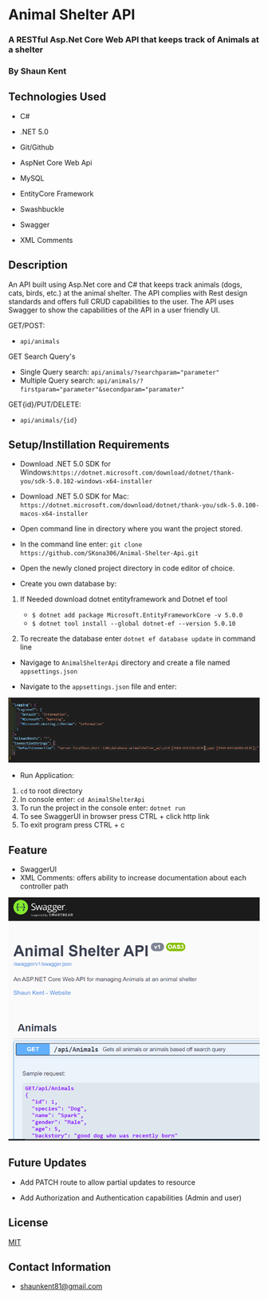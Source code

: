 # Animal Shelter API

### A RESTful Asp.Net Core Web API that keeps track of Animals at a shelter

### By Shaun Kent

## Technologies Used

* C#

* .NET 5.0

* Git/Github

* AspNet Core Web Api

* MySQL

* EntityCore Framework

* Swashbuckle

* Swagger

* XML Comments

## Description

An API built using Asp.Net core and C# that keeps track animals (dogs, cats, birds, etc.) at the animal shelter. The API complies with Rest design standards and offers full CRUD capabilities to the user. The API uses Swagger to show the capabilities of the API in a user friendly UI.

GET/POST: 

* `api/animals`

GET Search Query's

* Single Query search: `api/animals/?searchparam="parameter"`
* Multiple Query search: `api/animals/?firstparam="parameter"&secondparam="paramater"`

GET{id}/PUT/DELETE: 

* `api/animals/{id}`

## Setup/Instillation Requirements

* Download .NET 5.0 SDK for Windows:`https://dotnet.microsoft.com/download/dotnet/thank-you/sdk-5.0.102-windows-x64-installer` 

* Download .NET 5.0 SDK for Mac: `https://dotnet.microsoft.com/download/dotnet/thank-you/sdk-5.0.100-macos-x64-installer`

* Open command line in directory where you want the project stored.

* In the command line enter: `git clone https://github.com/SKona306/Animal-Shelter-Api.git`

* Open the newly cloned project directory in code editor of choice.

* Create you own database by:

1. If Needed download dotnet entityframework and Dotnet ef tool 

    * `$ dotnet add package Microsoft.EntityFrameworkCore -v 5.0.0 `
    * `$ dotnet tool install --global dotnet-ef --version 5.0.10`

2. To recreate the database enter `dotnet ef database update` in command line

* Navigage to `AnimalShelterApi` directory and create a file named `appsettings.json`

* Navigate to the `appsettings.json` file and enter: 

![Screenshot](img/appsettings.PNG)

* Run Application:
1. `cd` to root directory
2. In console enter: `cd AnimalShelterApi`
4. To run the project in the console enter: `dotnet run`
5. To see SwaggerUI in browser press CTRL + click http link
6. To exit program press CTRL + c

## Feature

* SwaggerUI
* XML Comments: offers ability to increase documentation about each controller path

![Screenshot](img/SwaggerUI.PNG)

## Future Updates

* Add PATCH route to allow partial updates to resource

* Add Authorization and Authentication capabilities (Admin and user)

## License 

[MIT](https://choosealicense.com/licenses/mit/)

## Contact Information

* shaunkent81@gmail.com